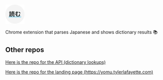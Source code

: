 <img alt="yomu" src="/logo/yomu-logo-circle.png" width=60 />  

Chrome extension that parses Japanese and shows dictionary results 📚
## Other repos
[Here is the repo for the API (dictionary lookups)](https://github.com/TylerLafayette/yomu-api)  

[Here is the repo for the landing page (https://yomu.tylerlafayette.com)](https://github.com/TylerLafayette/yomu-landing)
